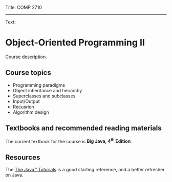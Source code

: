 Title: COMP 2710

----

Text:

# Object-Oriented Programming II

Course description.

## Course topics

- Programming paradigms
- Object inheritance and heirarchy
- Superclasses and subclasses
- Input/Output
- Recusrion
- Algorithm design

## Textbooks and recommended reading materials

The current textbook for the course is **Big Java, 4<sup>th</sup> Edition**.

## Resources

The [The Java&trade; Tutorials](http://docs.oracle.com/javase/tutorial/java/concepts/index.html) is a good starting reference, and a better refresher on Java.
